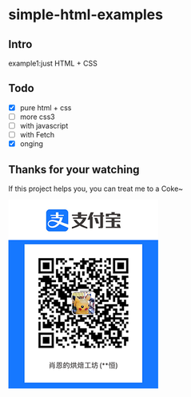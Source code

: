 # simple-html-examples

## Intro

example1:just HTML + CSS 

## Todo

* [x] pure html + css
* [ ] more css3
* [ ] with javascript
* [ ] with Fetch
* [x] onging

## Thanks for your watching

If this project helps you, you can treat me to a Coke~

![ali](https://raw.githubusercontent.com/WooZH/simple-html-examples/main/alipay-code.png)

